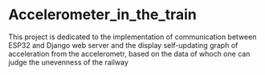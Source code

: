 # Accelerometer_in_the_train
This project is dedicated to the implementation of communication between ESP32 and Django web server and the display  self-updating graph of acceleration from the accelerometr, based on the data of whoch one can judge the unevenness of the railway
